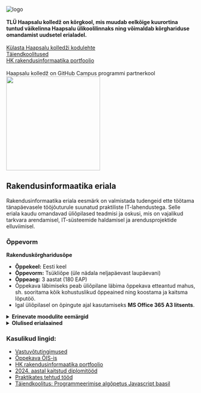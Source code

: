 ![logo](https://www.tlu.ee/sites/default/files/Haapsalu%20kolled%C5%BE/Logo/HaapsaluK_est.png) <br><br>
**TLÜ Haapsalu kolledž on kõrgkool, mis muudab eelkõige kuurortina tuntud väikelinna Haapsalu ülikoolilinnaks ning võimaldab kõrghariduse omandamist uudsetel erialadel.** <br><br>
[Külasta Haapsalu kolledži kodulehte](https://www.tlu.ee/haapsalu) <br>
[Täiendkoolitused](https://www.tlu.ee/haapsalu/koolitus/taienduskoolituskalender) <br>
[HK rakendusinformaatika portfoolio](https://github.com/TLUHK-portfolio) <br><br>
Haapsalu kolledž on GitHub Campus programmi partnerkool<br>
<img src="https://www.tlu.ee/sites/default/files/inline-images/image-20230425112340-1.png" width="250" />

## Rakendusinformaatika eriala
Rakendusinformaatika eriala eesmärk on valmistada tudengeid ette töötama tänapäevasele tööjõuturule suunatud praktiliste IT-lahendustega. Selle eriala kaudu omandavad üliõpilased teadmisi ja oskusi, mis on vajalikud tarkvara arendamisel, IT-süsteemide haldamisel ja arendusprojektide elluviimisel.

### Õppevorm

**Rakenduskõrgharidusõpe**
- **Õppekeel:** Eesti keel
- **Õppevorm:** Tsükliõpe (üle nädala neljapäevast laupäevani)
- **Õppeaeg:**  3 aastat (180 EAP)
- Õppekava läbimiseks peab üliõpilane läbima õppekava etteantud mahus, sh. sooritama kõik kohustuslikud õppeained ning koostama ja kaitsma lõputöö.
- Igal üliõpilasel on õpingute ajal kasutamiseks **MS Office 365 A3 litsents**.

<details>
  <summary><b>Erinevate moodulite eemärgid</b></summary><br>

  **Erialaainete mooduli eesmärk**
  - Luua eeldused süstemaatilise arusaamise tekkimiseks infotehnoloogia erinevate rakendusvaldkondade ja mõistete kohta.
  - Anda ülevaade eelkõige veebiarendusest ja disainist, kuid ka riistvarast, operatsioonisüsteemidest, andmesidevõrkude ehitusest, erinevatest võrgutehnoloogiatest, andmeturbest jpm.
  
  **Praktika mooduli eesmärk**
  - Luua võimalused erialaste kogemuste omandamiseks läbi praktilise tegevuse.
  - Arendada meeskonnatöö oskusi.
</details>

<details>
  <summary><b>Olulised erialaained</b></summary><br>
  <details>
  <summary><b>Infotehnoloogia erinevate rakendusvaldkondadega seotud õppeained:</b></summary>
  
  - **Multimeedium** - Omandatakse oskused põhiliste multimeediumielementide loomiseks.
  - **Disaini alused** - Omandatakse ülevaade disaini põhiprintsiipidest ning nende rakendamisest.
  - **Kasutajaliideste disain** - Omandatakse teoreetilised teadmised ja praktilised oskused kasutajakesksest disainiprotsessist ja baasmeetoditest.
  - **Videomängude disain** - Antakse ülevaade mängudisaini alustest. Toetatakse teadmiste ja oskuste kujunemist, mis aitavad üliõpilasel osaleda mängukavandi loomise protsessis.
  - **Mobiilirakenduste arendamine** - Omandatakse ülevaade mobiilirakendustega seotud tehnoloogiatest. Luuakse võimalused mobiilirakenduse loomiseks.
  </details>

  <details>
  <summary><b>Tarkvaraarendusega seotud õppeained:</b></summary>

  - **Programmeerimise alused** - Luuakse eeldused programmeerimise olemuse, baasmõistete ja põhimeetodite tundmiseks.
  - **Programmeerimine I-III** -  Omandatakse oskused koostada ja arendada rakendusprogramme.
  - **Veebiprogrammeerimine** - Omandatakse oskused lihtsamate veebilehtede kujundamiseks ja programmeerimiseks.
  - **Multimeediumi programmeerimine** - Antakse ülevaade põhilistest multimeediumi programmeerimise juures kasutatavatest algoritmidest. Arendatakse oskusi nende rakendamiseks.
  </details>

  <details>
  <summary><b>Disainiga seotud õppeained:</b></summary>
    
  - **Kujundusgraafika** - Antakse ülevaade kujundusgraafika vormidest, põhitõdedest ja tarkvaradest. Praktiliste ülesannete kaudu luuakse võimalused raster- ja vektorgraafika baasteadmiste ja -oskuste omandamiseks.
  - **Sissejuhatus 3D graafikasse** - Omandatakse baasoskused 3D modelleerimiseks ja animeerimiseks.
  </details>
  
  <details>
  <summary><b>Erialane praktika:</b></summary>

  1. **Multimeediumi praktika** raames saab rühmades rakendada pea kõike õpitut programmeerimise ja meedia valdkonnas.
  2. **Valikpraktika** raames on võimalik meeskonnana teha rakendusi koostöös erinevate asutustega. Näiteks on Maanteeametiga koostöös valminud alkokalkulaator.
  3. **Ettevõttepraktika** on individuaalne ja annab üliõpilasele võimaluse saada reaalne IT-valdkonnas töötamise kogemus mõnes ettevõttes.
  </details>

  <details>
  <summary><b>Eriala aineid toetavad kohustuslikud üldained:</b></summary>

  - Õppimine kõrgkoolis, üld- ja sotsiaalpsühholoogia, erialasid lõimiv uuendus (ELU)
  </details>
</details>

### Kasulikud lingid:
- [Vastuvõtutingimused](/profile/vastuvõtutingimused/README.md)
- [Õppekava ÕIS-is](https://ois2.tlu.ee/tluois/kava/HKIFR/14.HK)
- [HK rakendusinformaatika portfoolio](https://github.com/TLUHK-portfolio)
- [2024. aastal kaitstud diplomitööd](https://github.com/TLUHK-Portfolio/Portfoolio/blob/main/RIF/diplomitood/README.md)
- [Praktikates tehtud tööd](https://github.com/TLUHK-Portfolio/Portfoolio/blob/main/RIF/praktikad/README.md)
- [Täiendkoolitus: Programmeerimise algõpetus Javascript baasil](https://www.tlu.ee/koolitused/programmeerimise-algopetus-javascript-baasil-0)

